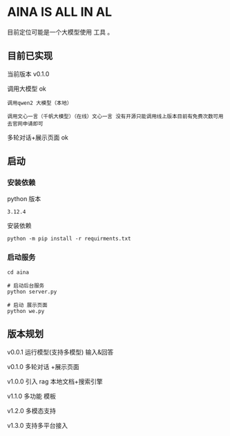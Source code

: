 # AINA IS ALL IN AL

目前定位可能是一个大模型使用 工具 。

## 目前已实现

当前版本 v0.1.0

调用大模型 ok

    调用qwen2 大模型（本地）
    
    调用文心一言（千帆大模型）（在线）文心一言 没有开源只能调用线上版本目前有免费次数可用去官网申请即可



多轮对话+展示页面 ok





## 启动

### 安装依赖

python 版本

    3.12.4

安装依赖

```
python -m pip install -r requirments.txt
```



### 启动服务

```
cd aina

# 启动后台服务
python server.py

# 启动 展示页面
python we.py
```



## 版本规划

v0.0.1  运行模型(支持多模型) 输入&回答

v0.1.0   多轮对话 +展示页面

v1.0.0  引入 rag 本地文档+搜索引擎

v1.1.0  多功能 模板

v1.2.0  多模态支持

v1.3.0  支持多平台接入
